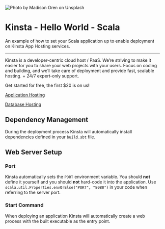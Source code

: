 ![Photo by Madison Oren on Unsplash](https://user-images.githubusercontent.com/2342458/202707015-13fe70e3-539e-418f-9b82-e38cca652cb4.png)

# Kinsta - Hello World - Scala
An example of how to set your Scala application up to enable deployment on Kinsta App Hosting services.

---
Kinsta is a developer-centric cloud host / PaaS. We’re striving to make it easier for you to share your web projects with your users. Focus on coding and building, and we’ll take care of deployment and provide fast, scalable hosting. + 24/7 expert-only support.

Get started for free, the first $20 is on us!

[Application Hosting](https://kinsta.com/application-hosting)

[Database Hosting](https://kinsta.com/database-hosting)

## Dependency Management
During the deployment process Kinsta will automatically install dependencies defined in your `build.sbt` file.

## Web Server Setup

### Port
Kinsta automatically sets the `PORT` environment variable. You should **not** define it yourself and you should 
**not** hard-code it into the application. Use `scala.util.Properties.envOrElse("PORT", "8080")` in your code when referring to the server port. 

### Start Command
When deploying an application Kinsta will automatically create a web process with the built executable as the entry point.
